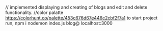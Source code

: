 // implemented displaying and creating of blogs and edit and delete functionality.
//color palatte https://colorhunt.co/palette/453c676d67e446c2cbf2f7a1
to start project run,
npm i
nodemon index.js
blog@  localhost:3000

